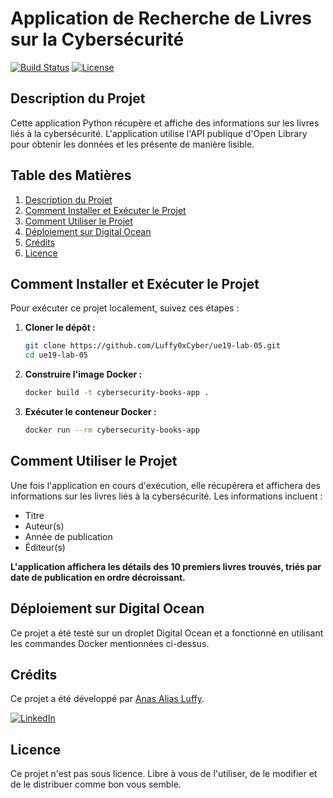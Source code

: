 # Application de Recherche de Livres sur la Cybersécurité
[![Build Status](https://cdn.prod.website-files.com/5e0f1144930a8bc8aace526c/65dd9eb5aaca434fac4f1c7c_Build-Passing-brightgreen.svg)](https://github.com/Luffy0xCyber/ue19-lab-05/actions)
[![License](https://img.shields.io/badge/License-Unlicensed-blue.svg)](https://github.com/Luffy0xCyber/ue19-lab-05/blob/main/LICENSE)

## Description du Projet

Cette application Python récupère et affiche des informations sur les livres liés à la cybersécurité. L'application utilise l'API publique d'Open Library pour obtenir les données et les présente de manière lisible.

## Table des Matières

1. [Description du Projet](#description-du-projet)
2. [Comment Installer et Exécuter le Projet](#comment-installer-et-exécuter-le-projet)
3. [Comment Utiliser le Projet](#comment-utiliser-le-projet)
4. [Déploiement sur Digital Ocean](#déploiement-sur-digital-ocean)
5. [Crédits](#crédits)
6. [Licence](#licence)

## Comment Installer et Exécuter le Projet

Pour exécuter ce projet localement, suivez ces étapes :

1. **Cloner le dépôt :**
    ```sh
    git clone https://github.com/Luffy0xCyber/ue19-lab-05.git
    cd ue19-lab-05
    ```

2. **Construire l'image Docker :**
    ```sh
    docker build -t cybersecurity-books-app .
    ```

3. **Exécuter le conteneur Docker :**
    ```sh
    docker run --rm cybersecurity-books-app
    ```

## Comment Utiliser le Projet

Une fois l'application en cours d'exécution, elle récupérera et affichera des informations sur les livres liés à la cybersécurité. Les informations incluent :

- Titre
- Auteur(s)
- Année de publication
- Éditeur(s)

**L'application affichera les détails des 10 premiers livres trouvés, triés par date de publication en ordre décroissant.**

## Déploiement sur Digital Ocean

Ce projet a été testé sur un droplet Digital Ocean et a fonctionné en utilisant les commandes Docker mentionnées ci-dessus.

## Crédits

Ce projet a été développé par [Anas Alias Luffy](https://github.com/Luffy0xCyber).

[![LinkedIn](https://img.shields.io/badge/LinkedIn-Connect-blue)](https://www.linkedin.com/in/anaself/)

## Licence

Ce projet n'est pas sous licence. Libre à vous de l'utiliser, de le modifier et de le distribuer comme bon vous semble.